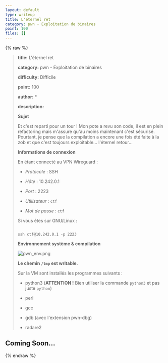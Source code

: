 ```yaml
---
layout: default
type: writeup
title: L'éternel ret
category: pwn - Exploitation de binaires
point: 100
files: []
---
```


{% raw %}
> **title:** L'éternel ret
>
> **category:** pwn - Exploitation de binaires
>
> **difficulty:** Difficile
>
> **point:** 100
>
> **author:** *
>
> **description:**
>
> **Sujet**
>
> Et c'est reparti pour un tour ! Mon pote a revu son code, il est en plein refactoring mais m'assure qu'au moins maintenant c'est sécurisé. Pourtant, je pense que la  compilation a encore une fois été faite à la zob et que c'est toujours exploitable... l'éternel retour...
>
> **Informations de connexion**
>
> En étant connecté au VPN Wireguard :
>
> * *Protocole* : SSH
>
> * *Hôte* : 10.242.0.1
>
> * *Port* : 2223
>
> * *Utilisateur* : `ctf`
>
> * *Mot de passe* : `ctf`
>
> Si vous êtes sur GNU/Linux :
>
> ```
>
> ssh ctf@10.242.0.1 -p 2223
>
> ```
>
> **Environnement système & compilation**
>
> ![pwn_env.png](images/pwn_env.png)
>
> **Le chemin `/tmp` est writable.** 
>
> Sur la VM sont installés les programmes suivants :
>
> *  python3 (**ATTENTION !** Bien utiliser la commande `python3` et pas juste `python`)
>
> *  perl
>
> *  gcc
>
> *  gdb (avec l'extension pwn-dbg)
>
> *  radare2
>
> 

## Coming Soon...

{% endraw %}
